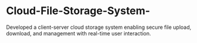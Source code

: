 # Cloud-File-Storage-System-
Developed a client-server cloud storage system enabling secure file upload,  download, and management with real-time user interaction. 
